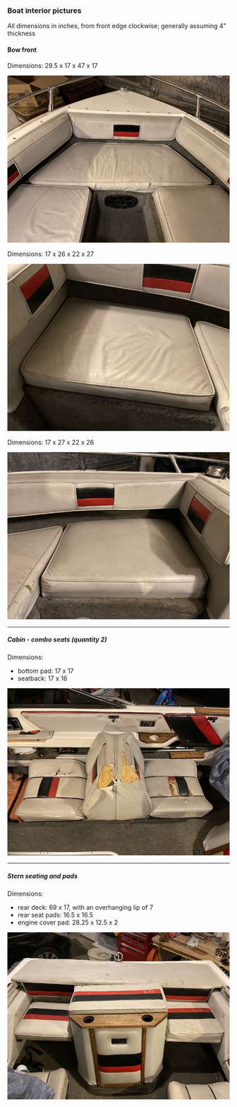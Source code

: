 ---
---

### Boat interior pictures

All dimensions in inches, from front edge clockwise; generally assuming 4&quot; thickness

#### Bow front

Dimensions: 29.5 x 17 x 47 x 17

![Bow - front cushion](images/bow_front.jpg "Bow - front cushion")

Dimensions: 17 x 26 x 22 x 27

![Bow - left side cushion](images/bow_side_l.jpg "Bow - left side cushion")

Dimensions: 17 x 27 x 22 x 26

![Bow - right side cushion](images/bow_side_r.jpg "Bow - right side cushion")

<hr />

##### Cabin - combo seats (quantity 2)

Dimensions:
* bottom pad: 17 x 17
* seatback: 17 x 16

![Cabin combo seats](images/cabin_combo_seats.jpg "Cabin combo seats")

<hr />

##### Stern seating and pads

Dimensions:
* rear deck: 69 x 17, with an overhanging lip of 7
* rear seat pads: 16.5 x 16.5
* engine cover pad: 28.25 x 12.5 x 2

![Rear deck](images/rear_deck.jpg "Rear deck")
